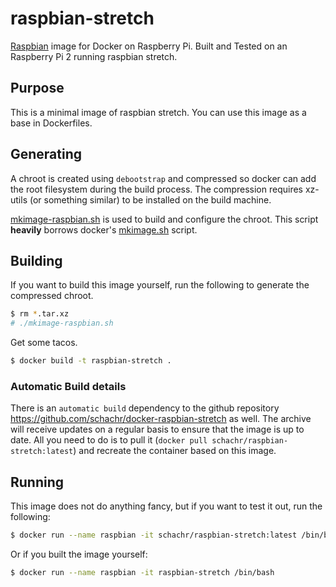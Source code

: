 raspbian-stretch
===================

[Raspbian](http://www.raspbian.org/) image for Docker on Raspberry Pi.
Built and Tested on an Raspberry Pi 2 running raspbian stretch.

Purpose
-------
This is a minimal image of raspbian stretch. You can use this image as a base in Dockerfiles.

Generating
----------
A chroot is created using `debootstrap` and compressed so docker can add the root filesystem during the build process. The compression requires xz-utils (or something similar) to be installed on the build machine.  

[mkimage-raspbian.sh](https://github.com/schachr/docker-raspbian-stretch/blob/master/mkimage-raspbian.sh) is used to build and configure the chroot. This script **heavily** borrows docker's [mkimage.sh](https://github.com/docker/docker/blob/master/contrib/mkimage.sh) script.

Building
--------
If you want to build this image yourself, run the following to generate the compressed chroot.

```bash
$ rm *.tar.xz
# ./mkimage-raspbian.sh
```
Get some tacos.

```bash
$ docker build -t raspbian-stretch .
```

### Automatic Build details
There is an `automatic build` dependency to the github repository https://github.com/schachr/docker-raspbian-stretch as well. The archive will receive updates on a regular basis to ensure that the image is up to date.
All you need to do is to pull it (`docker pull schachr/raspbian-stretch:latest`) and recreate the container based on this image.

Running
-------
This image does not do anything fancy, but if you want to test it out, run the following:

```bash
$ docker run --name raspbian -it schachr/raspbian-stretch:latest /bin/bash
```

Or if you built the image yourself:

```bash
$ docker run --name raspbian -it raspbian-stretch /bin/bash
```
